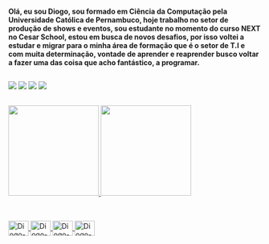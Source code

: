 #### Olá, eu sou Diogo, sou formado em Ciência da Computação pela Universidade Católica de Pernambuco, hoje trabalho no setor de produção de shows e eventos, sou estudante no momento do curso NEXT no Cesar School, estou em busca de novos desafios, por isso voltei a estudar e migrar para o minha área de formação que é o setor de T.I e com muita determinação, vontade de aprender e reaprender busco voltar a fazer uma das coisa que acho fantástico, a programar.

 ##

<div>
  <a href="https://www.linkedin.com/in/diogo-andrade-concerva-5a8213211/" target="_blank"><img src="https://img.shields.io/badge/-LinkedIn-%230077B5?style=for-the-badge&logo=linkedin&logoColor=white" target="_blank"></a>
  <a href="https://instagram.com/diogoconcerva" target="_blank"><img src="https://img.shields.io/badge/Instagram-E4405F?style=for-the-badge&logo=instagram&logoColor=white" target="_blank"></a>
  <a href="https://facebook.com/diogoconcerva" target="_blank"><img src="https://img.shields.io/badge/Facebook-1877F2?style=for-the-badge&logo=facebook&logoColor=white" target="_blank"></a>
 	<a href = "mailto:diogoconcerva@gmail.com"><img src="https://img.shields.io/badge/Gmail-D14836?style=for-the-badge&logo=gmail&logoColor=white" target="_blank"></a>  
</div>

 ##
 
 <div>
  <a href="https://github.com/DiogoConcerva">
  <img height="180em" src="https://github-readme-stats.vercel.app/api?username=DiogoConcerva&show_icons=true&theme=github_dark&include_all_commits=true&count_private=true"/>
  <img height="180em" src="https://github-readme-stats.vercel.app/api/top-langs/?username=DiogoConcerva&layout=compact&langs_count=7&theme=github_dark"/>
</div>
  
  ##
 
 <div style="display: inline_block"><br>
  <img align="center" alt="Diogo-Android" height="30" width="40" src="https://cdn.jsdelivr.net/gh/devicons/devicon/icons/android/android-plain.svg">
  <img align="center" alt="Diogo-Python" height="30" width="40" src="https://cdn.jsdelivr.net/gh/devicons/devicon/icons/python/python-original.svg">
  <img align="center" alt="Diogo-Java" height="30" width="40" src="https://cdn.jsdelivr.net/gh/devicons/devicon/icons/java/java-original.svg">
  <img align="center" alt="Diogo-Git" height="30" width="40" src="https://cdn.jsdelivr.net/gh/devicons/devicon/icons/git/git-plain.svg">  
</div>
